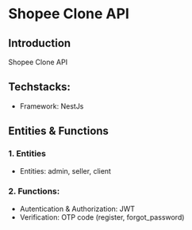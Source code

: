 # Shopee Clone API

## Introduction

Shopee Clone API

## Techstacks:

- Framework: NestJs

## Entities & Functions

### 1. Entities

- Entities: admin, seller, client

### 2. Functions:

- Autentication & Authorization: JWT
- Verification: OTP code (register, forgot_password)
